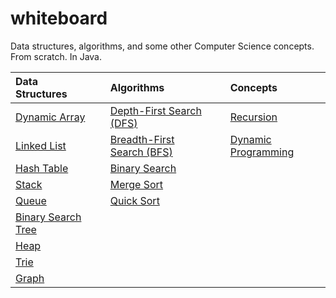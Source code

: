 # whiteboard
Data structures, algorithms, and some other Computer Science concepts. From scratch. In Java.

| Data Structures |  | Algorithms |  | Concepts |
| :---         | :---         | :---         | :---         | :---         |
| [Dynamic Array](src/com/carlosrobertofreire/whiteboard/datastructure/DynamicArray.java) |  | [Depth-First Search (DFS)](src/com/carlosrobertofreire/whiteboard/datastructure/Graph.java) |  | [Recursion](src/com/carlosrobertofreire/whiteboard/concept/Recursion.java) | 
| [Linked List](src/com/carlosrobertofreire/whiteboard/datastructure/LinkedList.java) |  | [Breadth-First Search (BFS)](src/com/carlosrobertofreire/whiteboard/datastructure/Graph.java) |  | [Dynamic Programming](src/com/carlosrobertofreire/whiteboard/concept/DynamicProgramming.java) | 
| [Hash Table](src/com/carlosrobertofreire/whiteboard/datastructure/Hashtable.java) |  | [Binary Search](src/com/carlosrobertofreire/whiteboard/algorithm/BinarySearch.java) |  | | 
| [Stack](src/com/carlosrobertofreire/whiteboard/datastructure/Stack.java) |  | [Merge Sort](src/com/carlosrobertofreire/whiteboard/algorithm/MergeSort.java) |  | | 
| [Queue](src/com/carlosrobertofreire/whiteboard/datastructure/Queue.java) |  | [Quick Sort](src/com/carlosrobertofreire/whiteboard/algorithm/QuickSort.java) |  | | 
| [Binary Search Tree](src/com/carlosrobertofreire/whiteboard/datastructure/BinarySearchTree.java) |  | |  |  | 
| [Heap](src/com/carlosrobertofreire/whiteboard/datastructure/MinHeap.java) |  |  |  |  | 
| [Trie](src/com/carlosrobertofreire/whiteboard/datastructure/Trie.java) |  |  |  |  | 
| [Graph](src/com/carlosrobertofreire/whiteboard/datastructure/Graph.java) |  |  |  |  | 
